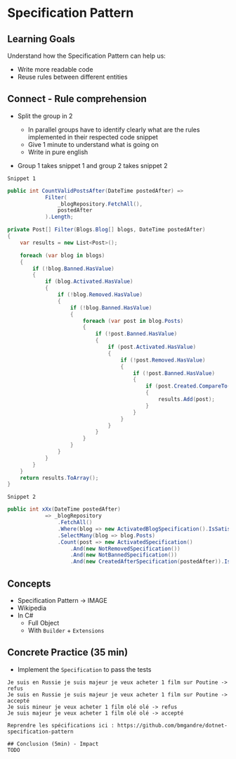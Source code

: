 # Specification Pattern
## Learning Goals
Understand how the Specification Pattern can help us:
- Write more readable code
- Reuse rules between different entities

## Connect - Rule comprehension
- Split the group in 2
  - In parallel groups have to identify clearly what are the rules implemented in their respected code snippet 
  - Give 1 minute to understand what is going on
  - Write in pure english

- Group 1 takes snippet 1 and group 2 takes snippet 2

`Snippet 1`
```c#
public int CountValidPostsAfter(DateTime postedAfter) => 
            Filter(
                _blogRepository.FetchAll(),
                postedAfter
            ).Length;

private Post[] Filter(Blogs.Blog[] blogs, DateTime postedAfter)
{
    var results = new List<Post>();

    foreach (var blog in blogs)
    {
        if (!blog.Banned.HasValue)
        {
            if (blog.Activated.HasValue)
            {
                if (!blog.Removed.HasValue)
                {
                    if (!blog.Banned.HasValue)
                    {
                        foreach (var post in blog.Posts)
                        {
                            if (!post.Banned.HasValue)
                            {
                                if (post.Activated.HasValue)
                                {
                                    if (!post.Removed.HasValue)
                                    {
                                        if (!post.Banned.HasValue)
                                        {
                                            if (post.Created.CompareTo(postedAfter) == 1)
                                            {
                                                results.Add(post);
                                            }
                                        }
                                    }
                                }
                            }
                        }
                    }
                }
            }
        }
    }
    return results.ToArray();
}
```

`Snippet 2`
```c#
public int xXx(DateTime postedAfter)
            => _blogRepository
                .FetchAll()
                .Where(blog => new ActivatedBlogSpecification().IsSatisfiedBy(blog))
                .SelectMany(blog => blog.Posts)
                .Count(post => new ActivatedSpecification()
                    .And(new NotRemovedSpecification())
                    .And(new NotBannedSpecification())
                    .And(new CreatedAfterSpecification(postedAfter)).IsSatisfiedBy(post));
```
   


## Concepts
- Specification Pattern -> IMAGE 
- Wikipedia
- In C#
  - Full Object
  - With `Builder` + `Extensions`

## Concrete Practice (35 min)
- Implement the `Specification` to pass the tests

```text
Je suis en Russie je suis majeur je veux acheter 1 film sur Poutine -> refus
Je suis en Russie je suis majeur je veux acheter 1 film sur Poutine -> accepté
Je suis mineur je veux acheter 1 film olé olé -> refus
Je suis majeur je veux acheter 1 film olé olé -> accepté

Reprendre les spécifications ici : https://github.com/bmgandre/dotnet-specification-pattern

## Conclusion (5min) - Impact
TODO
